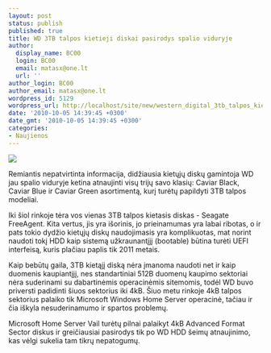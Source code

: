```yaml
---
layout: post
status: publish
published: true
title: WD 3TB talpos kietieji diskai pasirodys spalio viduryje
author:
  display_name: BC00
  login: BC00
  email: matasx@one.lt
  url: ''
author_login: BC00
author_email: matasx@one.lt
wordpress_id: 5129
wordpress_url: http://localhost/site/new/western_digital_3tb_talpos_kietieji_diskai_spalio_viduryje/
date: '2010-10-05 14:39:45 +0300'
date_gmt: '2010-10-05 14:39:45 +0300'
categories:
- Naujienos
---
```

<div class="imgright"><img src="http://www.ipix.lt/images/26570498.jpg"  /></div>
<p>Remiantis nepatvirtinta informacija, didžiausia kietųjų diskų gamintoja WD jau spalio viduryje ketina atnaujinti visų trijų savo klasių: Caviar Black, Caviar Blue ir Caviar Green asortimentą, kurį turėtų papildyti 3TB talpos modeliai.</p>
<p>Iki šiol rinkoje tėra vos vienas 3TB talpos kietasis diskas - Seagate FreeAgent. Kita vertus, jis yra išorinis, jo prieinamumas yra labai ribotas, o ir pats tokio dydžio kietųjų diskų naudojimasis yra komplikuotas, mat norint naudoti tokį HDD kaip sistemą užkraunantįjį (bootable) būtina turėti UEFI interfeisą, kuris plačiau paplis tik 2011 metais. </p>
<p>Kaip bebūtų gaila, 3TB kietąjį diską nėra įmanoma naudoti net ir kaip duomenis kaupiantįjį, nes standartiniai 512B duomenų kaupimo sektoriai nėra suderinami su dabartinėmis operacinėmis sitemomis, todėl WD buvo priversti padidinti šiuos sektorius iki 4kB. Šiuo metu rinkoje 4kB talpos sektorius palaiko tik Microsoft Windows Home Server operacinė, tačiau ir čia iškyla nesuderinamumo ir spartos problemų. </p>
<p>Microsoft Home Server Vail turėtų pilnai palaikyt 4kB Advanced Format Sector diskus ir greičiausiai pasirodys tik po WD HDD šeimų atnaujinimo, kas vėlgi sukelia tam tikrų nepatogumų.</p>
